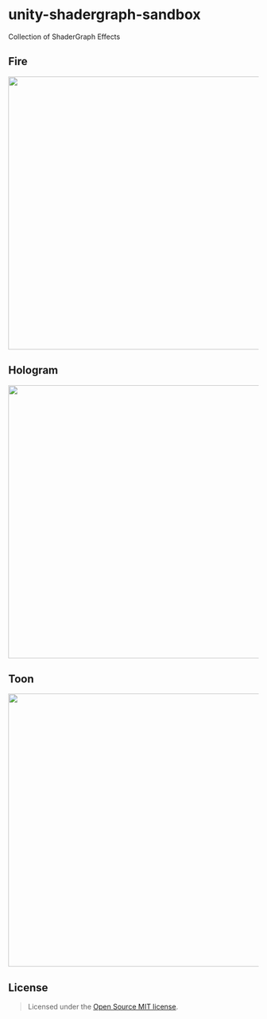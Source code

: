 # unity-shadergraph-sandbox

Collection of ShaderGraph Effects

## Fire

<img width=550 src=Screenshots/Fire.gif>

## Hologram

<img width=550 src=Screenshots/Hologram.gif>

## Toon

<img width=550 src=Screenshots/Toon.gif>

## License

> Licensed under the [Open Source MIT license](http://en.wikipedia.org/wiki/MIT_License).

